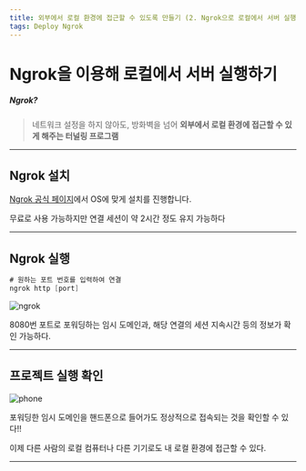 ```yaml
---
title: 외부에서 로컬 환경에 접근할 수 있도록 만들기 (2. Ngrok으로 로컬에서 서버 실행)
tags: Deploy Ngrok
---
```




#  Ngrok을 이용해 로컬에서 서버 실행하기



##### Ngrok?

>  네트워크 설정을 하지 않아도, 방화벽을 넘어 **외부에서 로컬 환경에 접근할 수 있게 해주는 터널링 프로그램**



---



## Ngrok 설치



[Ngrok 공식 페이지](https://ngrok.com/download)에서 OS에 맞게 설치를 진행합니다.

무료로 사용 가능하지만 연결 세션이 약 2시간 정도 유지 가능하다



---



## Ngrok 실행



```java
# 원하는 포트 번호를 입력하여 연결
ngrok http [port]
```



![ngrok](https://user-images.githubusercontent.com/102038283/196352456-e1bfa8c8-79ab-4e7b-bdba-5e231d049006.png)

8080번 포트로 포워딩하는 임시 도메인과, 해당 연결의 세션 지속시간 등의 정보가 확인 가능하다.



---



## 프로젝트 실행 확인



![phone](https://user-images.githubusercontent.com/102038283/196356774-42f15627-f4e8-4df3-a759-6f1030516d98.png)



포워딩한 임시 도메인을 핸드폰으로 들어가도 정상적으로 접속되는 것을 확인할 수 있다!!

이제 다른 사람의 로컬 컴퓨터나 다른 기기로도 내 로컬 환경에 접근할 수 있다.



---




